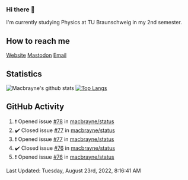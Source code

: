 ### Hi there 👋
I'm currently studying Physics at TU Braunschweig in my 2nd semester.

## How to reach me
[Website](https://florentin-schleuss.de)
[Mastodon](https://norden.social/@florentin)
[Email](mailto:hello@macbrayne.de)

## Statistics
![Macbrayne's github stats](https://github-readme-stats.vercel.app/api?username=macbrayne&count_private=true&show_icons=true&hide_rank=true&custom_title=macbrayne's%20GitHub%20Stats)
[![Top Langs](https://github-readme-stats.vercel.app/api/top-langs/?username=macbrayne&exclude_repo=liftron&layout=compact)](https://github.com/anuraghazra/github-readme-stats)
## GitHub Activity

<!--RECENT_ACTIVITY:start-->
1. ❗️ Opened issue [#78](https://github.com/macbrayne/status/issues/78) in [macbrayne/status](https://github.com/macbrayne/status)
2. ✔️ Closed issue [#77](https://github.com/macbrayne/status/issues/77) in [macbrayne/status](https://github.com/macbrayne/status)
3. ❗️ Opened issue [#77](https://github.com/macbrayne/status/issues/77) in [macbrayne/status](https://github.com/macbrayne/status)
4. ✔️ Closed issue [#76](https://github.com/macbrayne/status/issues/76) in [macbrayne/status](https://github.com/macbrayne/status)
5. ❗️ Opened issue [#76](https://github.com/macbrayne/status/issues/76) in [macbrayne/status](https://github.com/macbrayne/status)
<!--RECENT_ACTIVITY:end-->

<!--RECENT_ACTIVITY:last_update-->
Last Updated: Tuesday, August 23rd, 2022, 8:16:41 AM
<!--RECENT_ACTIVITY:last_update_end-->


<!--
**macbrayne/macbrayne** is a ✨ _special_ ✨ repository because its `README.md` (this file) appears on your GitHub profile.

Here are some ideas to get you started:

- 🔭 I’m currently working on ...
- 🌱 I’m currently learning ...
- 👯 I’m looking to collaborate on ...
- 🤔 I’m looking for help with ...
- 💬 Ask me about ...
- 📫 How to reach me: ...
- 😄 Pronouns: ...
- ⚡ Fun fact: ...
-->

